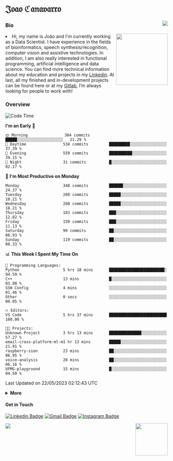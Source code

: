 <h1 align="start">𝔍𝔬𝔞𝔬 ℭ𝔞𝔫𝔞𝔳𝔞𝔯𝔯𝔬</h1>
<img src="https://komarev.com/ghpvc/?username=jvcanavarro" align="right">


### Bio 
<img src="./aot.gif" align="right" height="160">
<li>
Hi, my name is João and I'm currently working as a Data Scientist. I have experience in the fields of bioinformatics, speech synthesis/recognition, computer vision and assistive technologies. In addition, I am also really interested in functional programming, artificial intelligence and data science. You can find more technical information about my education and projects in my <a href="https://www.linkedin.com/in/jvcanavarro/">Linkedin</a>. At last, all my finished and in-development projects can be found here or at my <a href="https://gitlab.com/jvcanavarro">Gitlab</a>, I’m always looking for people to work with!
</li>

### Overview


<!--START_SECTION:waka-->
![Code Time](http://img.shields.io/badge/Code%20Time-794%20hrs%2044%20mins-blue)

**I'm an Early 🐤** 

```text
🌞 Morning                304 commits         █████░░░░░░░░░░░░░░░░░░░░   21.29 % 
🌆 Daytime                534 commits         █████████░░░░░░░░░░░░░░░░   37.39 % 
🌃 Evening                559 commits         ██████████░░░░░░░░░░░░░░░   39.15 % 
🌙 Night                  31 commits          █░░░░░░░░░░░░░░░░░░░░░░░░   02.17 % 
```
📅 **I'm Most Productive on Monday** 

```text
Monday                   348 commits         ██████░░░░░░░░░░░░░░░░░░░   24.37 % 
Tuesday                  260 commits         █████░░░░░░░░░░░░░░░░░░░░   18.21 % 
Wednesday                260 commits         █████░░░░░░░░░░░░░░░░░░░░   18.21 % 
Thursday                 183 commits         ███░░░░░░░░░░░░░░░░░░░░░░   12.82 % 
Friday                   159 commits         ███░░░░░░░░░░░░░░░░░░░░░░   11.13 % 
Saturday                 99 commits          ██░░░░░░░░░░░░░░░░░░░░░░░   06.93 % 
Sunday                   119 commits         ██░░░░░░░░░░░░░░░░░░░░░░░   08.33 % 
```


📊 **This Week I Spent My Time On** 

```text
💬 Programming Languages: 
Python                   5 hrs 18 mins       ████████████████████████░   94.59 % 
C++                      13 mins             █░░░░░░░░░░░░░░░░░░░░░░░░   03.90 % 
SSH Config               4 mins              ░░░░░░░░░░░░░░░░░░░░░░░░░   01.46 % 
Other                    0 secs              ░░░░░░░░░░░░░░░░░░░░░░░░░   00.05 % 

🔥 Editors: 
VS Code                  5 hrs 37 mins       █████████████████████████   100.00 % 

🐱‍💻 Projects: 
Unknown Project          3 hrs 13 mins       ██████████████░░░░░░░░░░░   57.27 % 
email-cross-platform-ml-m1 hr 13 mins        █████░░░░░░░░░░░░░░░░░░░░   21.91 % 
raspberry-sion           23 mins             ██░░░░░░░░░░░░░░░░░░░░░░░   06.95 % 
voice-analysis           20 mins             ██░░░░░░░░░░░░░░░░░░░░░░░   06.16 % 
UFMG-playground          15 mins             █░░░░░░░░░░░░░░░░░░░░░░░░   04.50 % 
```


 Last Updated on 22/05/2023 02:12:43 UTC
<!--END_SECTION:waka-->

<details>
  <summary><b>More</b></summary>
<p align="center">
<img align="center" src="https://github-readme-stats.vercel.app/api?username=jvcanavarro&show_icons=true&line_height=21&theme=default&hide_border=true" alt="Cana's Github Stats" />
<img align="center" src="https://github-readme-stats.vercel.app/api/top-langs/?username=jvcanavarro&theme=default&line_height=27&layout=compact&hide_border=true&hide=PostScript,PHP,HTML,Jupyter%20Notebook,Lua&langs_count=10" />
</p>
</details>

#### Get in Touch
[![Linkedin Badge](https://img.shields.io/badge/-LinkedIn-0e76a8?style=flat&logo=Linkedin&logoColor=white&link=https://www.linkedin.com/in/jvcanavarro/)](https://www.linkedin.com/in/jvcanavarro)
[![Gmail Badge](https://img.shields.io/badge/-Gmail-d14836?style=flat&logo=Gmail&logoColor=white&link=mailto:jvcanavarro@gmail.com)](mailto:jvcanavarro@gmail.com)
[![Instagram Badge](https://img.shields.io/badge/-Instagram-ff69b4?style=flat&logo=Instagram&logoColor=white&link=https://instagram.com/jlim_slam/)](https://instagram.com/jvcanavarro)

<!--[![Spotify Badge](https://img.shields.io/badge/-Spotify-success?style=flat&logo=Spotify&logoColor=white&link=https://open.spotify.com/user/jvcanavarro)](https://open.spotify.com/user/jvcanavarro)
[![Telegram Badge](https://img.shields.io/badge/-Telegram-0088cc?style=flat&logo=Telegram&logoColor=white)](https://t.me/jvcanavarro)
[![Steam Badge](https://img.shields.io/badge/-Steam-lightgrey?style=flat&logo=Steam&logoColor=white&link=https://steamcommunity.com/id/octjinn/)](https://steamcommunity.com/id/octjinn/)-->


<p>
  <a href="https://count.getloli.com/"><img src="https://count.getloli.com/get/@index?theme=rule34"></a>
  <img src="https://data.whicdn.com/images/188174384/original.gif" align="right" height = "100">
</p>
